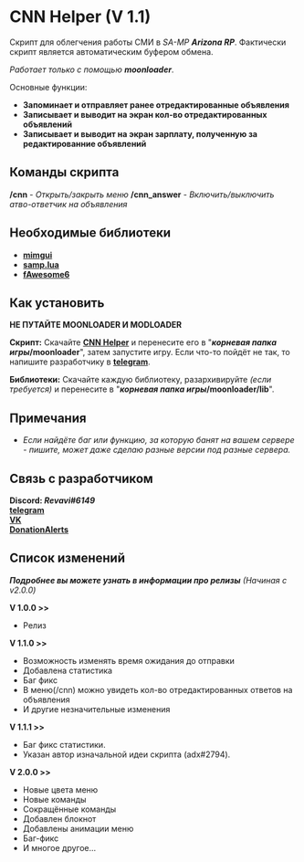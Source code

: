 # CNN Helper (V 1.1)

Скрипт для облегчения работы СМИ в _SA-MP **Arizona RP**_. Фактически скрипт является автоматическим буфером обмена.

_Работает только с помощью **moonloader**_.

Основные функции:
 - **Запоминает и отправляет ранее отредактированные объявления**
 - **Записывает и выводит на экран кол-во отредактированных объявлений**
 - **Записывает и выводит на экран зарплату, полученную за редактированние объявлений**

## Команды скрипта

**/cnn** - *Открыть/закрыть меню*
**/cnn_answer** - *Включить/выключить атво-ответчик на объявления*

## Необходимые библиотеки

 - **[mimgui](https://github.com/THE-FYP/mimgui/releases/download/v1.7.0/mimgui-v1.7.0.zip)**
 - **[samp.lua](https://github.com/THE-FYP/SAMP.Lua/releases/download/v2.3.0/samp-lua-v2.3.0.zip)**
 - **[fAwesome6](https://cdn.discordapp.com/attachments/1038436016954036254/1038436037279617024/fAwesome6.lua)**

## Как установить

**НЕ ПУТАЙТЕ MOONLOADER И MODLOADER**

**Скрипт:**
 Скачайте **[CNN Helper](CNN_Helper.lua)** и перенесите его в "**_корневая папка игры_/moonloader**", затем запустите игру. Если что-то пойдёт не так, то напишите разработчику в [**telegram**](https://t.me/SosuPercocet).

**Библиотеки:**
 Скачайте каждую библиотеку, разархивируйте _(если требуется)_ и перенесите в "**_корневая папка игры_/moonloader/lib**".

## Примечания

 - *Если найдёте баг или функцию, за которую банят на вашем сервере - пишите, может даже сделаю разные версии под разные сервера.*

## Связь с разработчиком

**Discord: _Revavi#6149_**  
[**telegram**](https://t.me/SosuPercocet)  
[**VK**](https://vk.com/revavi)  
[**DonationAlerts**](https://www.donationalerts.com/r/revavi_)

## Список изменений
***Подробнее вы можете узнать в информации про релизы** (Начиная с v2.0.0)*

**V 1.0.0 >>**
  - Релиз

**V 1.1.0 >>**
 - Возможность изменять время ожидания до отправки
 - Добавлена статистика
 - Баг фикс
 - В меню(/cnn) можно увидеть кол-во отредактированных ответов на объявления
 - И другие незначительные изменения
 
**V 1.1.1 >>**
 - Баг фикс статистики.
 - Указан автор изначальной идеи скрипта (adx#2794).

**V 2.0.0 >>**
 - Новые цвета меню
 - Новые команды
 - Сокращённые команды
 - Добавлен блокнот
 - Добавлены анимации меню
 - Баг-фикс
 - И многое другое...
